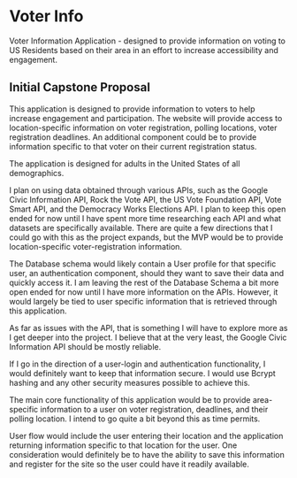 # Voter Info

Voter Information Application - designed to provide information on voting to US Residents based on their area in an effort to increase accessibility and engagement.

## Initial Capstone Proposal

This application is designed to provide information to voters to help increase engagement and participation.  The website will provide access to location-specific information on voter registration, polling locations, voter registration deadlines.  An additional component could be to provide information specific to that voter on their current registration status.  

The application is designed for adults in the United States of all demographics.

I plan on using data obtained through various APIs, such as the Google Civic Information API, Rock the Vote API, the US Vote Foundation API, Vote Smart API, and the Democracy Works Elections API.  I plan to keep this open ended for now until I have spent more time researching each API and what datasets are specifically available.  There are quite a few directions that I could go with this as the project expands, but the MVP would be to provide location-specific voter-registration information.

The Database schema would likely contain a User profile for that specific user, an authentication component, should they want to save their data and quickly access it.  I am leaving the rest of the Database Schema a bit more open ended for now until I have more information on the APIs.  However, it would largely be tied to user specific information that is retrieved through this application.

As far as issues with the API, that is something I will have to explore more as I get deeper into the project.  I believe that at the very least, the Google Civic Information API should be mostly reliable.

If I go in the direction of a user-login and authentication functionality, I would definitely want to keep that information secure.  I would use Bcrypt hashing and any other security measures possible to achieve this.

The main core functionality of this application would be to provide area-specific information to a user on voter registration, deadlines, and their polling location.  I intend to go quite a bit beyond this as time permits.

User flow would include the user entering their location and the application returning information specific to that location for the user.  One consideration would definitely be to have the ability to save this information and register for the site so the user could have it readily available.  

